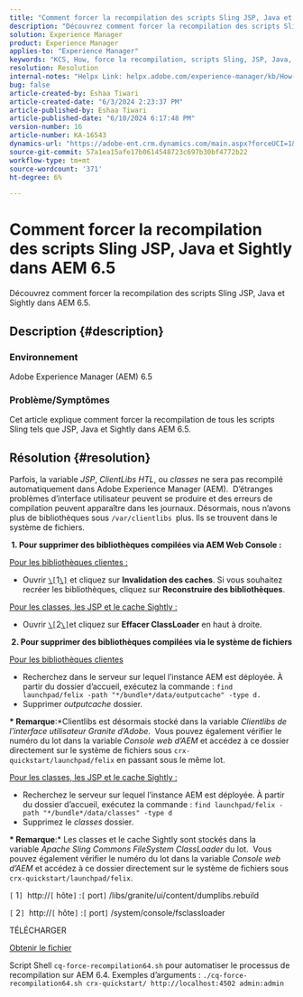 ```yaml
---
title: "Comment forcer la recompilation des scripts Sling JSP, Java et Sightly dans AEM 6.5"
description: "Découvrez comment forcer la recompilation des scripts Sling JSP, Java et Sightly dans AEM 6.5."
solution: Experience Manager
product: Experience Manager
applies-to: "Experience Manager"
keywords: "KCS, How, force la recompilation, scripts Sling, JSP, Java, Sightly, AEM 6.5, Adobe Experience Manager 6.5"
resolution: Resolution
internal-notes: "Helpx Link: helpx.adobe.com/experience-manager/kb/How-to-force-a-recompilation-of-all-Sling-scripts-jsps-java-sightly-on-AEM-6-4.html"
bug: false
article-created-by: Eshaa Tiwari
article-created-date: "6/3/2024 2:23:37 PM"
article-published-by: Eshaa Tiwari
article-published-date: "6/10/2024 6:17:48 PM"
version-number: 16
article-number: KA-16543
dynamics-url: "https://adobe-ent.crm.dynamics.com/main.aspx?forceUCI=1&pagetype=entityrecord&etn=knowledgearticle&id=611f91d7-b421-ef11-840b-6045bd0201f5"
source-git-commit: 57a1ea15afe17b0614548723c697b30bf4772b22
workflow-type: tm+mt
source-wordcount: '371'
ht-degree: 6%

---
```


# Comment forcer la recompilation des scripts Sling JSP, Java et Sightly dans AEM 6.5


Découvrez comment forcer la recompilation des scripts Sling JSP, Java et Sightly dans AEM 6.5.

## Description {#description}


### <b>Environnement</b>

Adobe Experience Manager (AEM) 6.5

### <b>Problème/Symptômes</b>

Cet article explique comment forcer la recompilation de tous les scripts Sling tels que JSP, Java et Sightly dans AEM 6.5.


## Résolution {#resolution}


Parfois, la variable *JSP*, *ClientLibs HTL*, ou *classes* ne sera pas recompilé automatiquement dans Adobe Experience Manager (AEM).  D’étranges problèmes d’interface utilisateur peuvent se produire et des erreurs de compilation peuvent apparaître dans les journaux. Désormais, nous n’avons plus de bibliothèques sous `/var/clientlibs `plus. Ils se trouvent dans le système de fichiers.

<b> 1. Pour supprimer des bibliothèques compilées via AEM Web Console :</b>

<u>Pour les bibliothèques clientes :</u>

- Ouvrir [`\[`](https://libs/granite/ui/content/dumplibs.rebuild.html)1[`\]`](https://libs/granite/ui/content/dumplibs.rebuild.html) et cliquez sur <b>Invalidation des caches</b>. Si vous souhaitez recréer les bibliothèques, cliquez sur <b>Reconstruire des bibliothèques</b>.


<u>Pour les classes, les JSP et le cache Sightly :</u>

- Ouvrir [`\[`](https://&lt;host>:&lt;port>/system/console/fsclassloader)2[`\]`](https://&lt;host>:&lt;port>/system/console/fsclassloader)et cliquez sur <b>Effacer ClassLoader</b> en haut à droite.


<b> 2. Pour supprimer des bibliothèques compilées via le système de fichiers</b>

<u>Pour les bibliothèques clientes</u>

- Recherchez dans le serveur sur lequel l’instance AEM est déployée. À partir du dossier d’accueil, exécutez la commande : `find launchpad/felix -path "*/bundle*/data/outputcache" -type d.`
- Supprimer *outputcache* dossier.


<b>* Remarque</b>:*Clientlibs est désormais stocké dans la variable *Clientlibs de l’interface utilisateur Granite d’Adobe*.  Vous pouvez également vérifier le numéro du lot dans la variable *Console web d’AEM* et accédez à ce dossier directement sur le système de fichiers sous `crx-quickstart/launchpad/felix` en passant sous le même lot.

<u>Pour les classes, les JSP et le cache Sightly :</u>

- Recherchez le serveur sur lequel l’instance AEM est déployée. À partir du dossier d’accueil, exécutez la commande : `find launchpad/felix -path "*/bundle*/data/classes" -type d`
- Supprimez le *classes* dossier.


<b>* Remarque</b>:* Les classes et le cache Sightly sont stockés dans la variable *Apache Sling Commons FileSystem ClassLoader* du lot.  Vous pouvez également vérifier le numéro du lot dans la variable *Console web d’AEM* et accédez à ce dossier directement sur le système de fichiers sous `crx-quickstart/launchpad/felix`.

`[` 1`]`  http://`[` hôte`]` :`[` port`]` /libs/granite/ui/content/dumplibs.rebuild

`[` 2`]`  http://`[` hôte`]` :`[` port`]` /system/console/fsclassloader



TÉLÉCHARGER

[Obtenir le fichier](https://helpx.adobe.com/content/dam/help/en/experience-manager/kb/How-to-force-a-recompilation-of-all-Sling-scripts-jsps-java-sightly-on-AEM-6-4/_jcr_content/main-pars/download_section/download-1/cq-force-recompilation64.zip "cq-force-recompilation64.zip")

Script Shell `cq-force-recompilation64.sh` pour automatiser le processus de recompilation sur AEM 6.4. Exemples d’arguments : `./cq-force-recompilation64.sh crx-quickstart/ http://localhost:4502 admin:admin`
